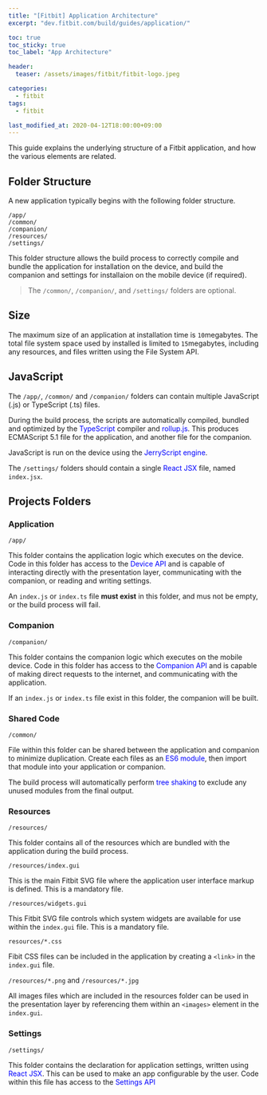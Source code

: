 ```yaml
---
title: "[Fitbit] Application Architecture"
excerpt: "dev.fitbit.com/build/guides/application/"

toc: true
toc_sticky: true
toc_label: "App Architecture"

header:
  teaser: /assets/images/fitbit/fitbit-logo.jpeg

categories:
  - fitbit
tags:
  - fitbit

last_modified_at: 2020-04-12T18:00:00+09:00
---  
```


This guide explains the underlying structure of a Fitbit application, and how the various elements are related.  

## Folder Structure
A new application typically begins with the following folder structure.  

```
/app/
/common/
/companion/
/resources/
/settings/
```  

This folder structure allows the build process to correctly compile and bundle the application for installation on the device, and build the companion and settings for installaion on the mobile device (if required).  

> The `/common/`, `/companion/`, and `/settings/` folders are optional.  


## Size
The maximum size of an application at installation time is `10`megabytes. The total file system space used by installed is limited to `15`megabytes, including any resources, and files written using the File System API.  

## JavaScript
The `/app/`, `/common/` and `/companion/` folders can contain multiple JavaScript (.js) or TypeScript (.ts) files.  

During the build process, the scripts are automatically compiled, bundled and optimized by the <span style="color:blue">TypeScript</span> compiler and <span style="color:blue">rollup.js</span>. This produces ECMAScript 5.1 file for the application, and another file for the companion.  

JavaScript is run on the device using the <span style="color:blue">JerryScript engine</span>.  

The `/settings/` folders should contain a single <span style="color:blue">React JSX</span> file, named `index.jsx`.  

## Projects Folders

### Application
`/app/`  

This folder contains the application logic which executes on the device. Code in this folder has access to the <span style="color:blue">Device API</span> and is capable of interacting directly with the presentation layer, communicating with the companion, or reading and writing settings.  

An `index.js` or `index.ts` file **must exist** in this folder, and mus not be empty, or the build process will fail.  

### Companion
`/companion/`  

This folder contains the companion logic which executes on the mobile device. Code in this folder has access to the <span style="color:blue">Companion API</span> and is capable of making direct requests to the internet, and communicating with the application.  

If an `index.js` or `index.ts` file exist in this folder, the companion will be built.  

### Shared Code
`/common/`  

File within this folder can be shared between the application and companion to minimize duplication. Create each files as an <span style="color:blue">ES6 module</span>, then import that module into your application or companion.  

The build process will automatically perform <span style="color:blue">tree shaking</span> to exclude any unused modules from the final output.  

### Resources
`/resources/`  

This folder contains all of the resources which are bundled with the application during the build process.  

`/resources/index.gui`  

This is the main Fitbit SVG file where the application user interface markup is defined. This is a mandatory file.  

`/resources/widgets.gui`  

This Fitbit SVG file controls which system widgets are available for use within the `index.gui` file. This is a mandatory file.  

`resources/*.css`  

Fibit CSS files can be included in the application by creating a `<link>` in the `index.gui` file.  

`/resources/*.png` and `/resources/*.jpg`  

All images files which are included in the resources folder can be used in the presentation layer by referencing them within an `<images>` element in the `index.gui`.  

### Settings
`/settings/`  

This folder contains the declaration for application settings, written using <span style="color:blue">React JSX</span>. This can be used to make an app configurable by the user. Code within this file has access to the <span style="color:blue">Settings API</span>  


